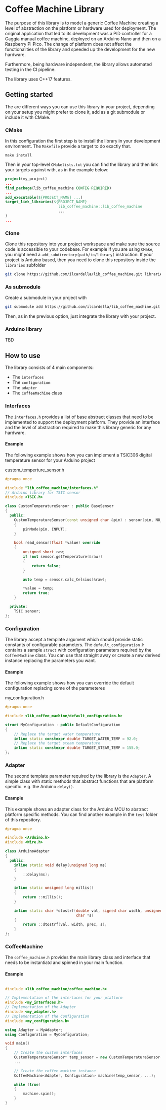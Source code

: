 # Coffee Machine Library

The purpose of this library is to model a generic Coffee Machine creating a level of abstraction on the platform or hardware used for deployment.
The original application that led to its development was a PID controller for a Gaggia manual coffee machine, deployed on an Arduino Nano and then on a Raspberry PI Pico. The change of platform does not affect the functionalities of the library and speeded up the development for the new hardware.

Furthermore, being hardware independent, the library allows automated testing in the CI pipeline.

The library uses C++17 features.

## Getting started

The are different ways you can use this library in your project, depending on your setup
you might prefer to clone it, add as a git submodule or include it with CMake.

### CMake

In this configuration the first step is to install the library in your development
environment. The `Makefile` provide a target to do exactly that.

```
make install
```

Then in your top-level `CMakelists.txt` you can find the library and then link your
targets against with, as in the example below:

```CMake
project(my_project)
...
find_package(lib_coffee_machine CONFIG REQUIRED)
...
add_executable(${PROJECT_NAME} ...)
target_link_libraries(${PROJECT_NAME}
                        lib_coffee_machine::lib_coffee_machine
                        ...
)
...
```

### Clone

Clone this repository into your project workspace and make sure the source code is
accessible to your codebase.
For example if you are using `CMake`, you might need a `add_subdirectory(path/to/library)`
instruction.
If your project is Arduino based, then you need to clone this repository inside the
`libraries` subfolder

```bash
git clone https://github.com/ilcardella/lib_coffee_machine.git libraries/lib_coffee_machine
```

### As submodule

Create a submodule in your project with

```bash
git submodule add https://github.com/ilcardella/lib_coffee_machine.git lib_coffee_machine
```

Then, as in the previous option, just integrate the library with your project.

### Arduino library

TBD

## How to use

The library consists of 4 main components:
- The `interfaces`
- The `configuration`
- The `adapter`
- The `CoffeeMachine` class

### Interfaces

The `interfaces.h` provides a list of base abstract classes that need to be implemented to support the deployment platform. They provide an interface and the level of abstraction required to make this library generic for any hardware.

#### Example

The following example shows how you can implement a TSIC306 digital temperature sensor for your Arduino project

custom_temperture_sensor.h
```c++
#pragma once

#include "lib_coffee_machine/interfaces.h"
// Arduino library for TSIC sensor
#include <TSIC.h>

class CustomTemperatureSensor : public BaseSensor
{
  public:
    CustomTemperatureSensor(const unsigned char &pin) : sensor(pin, NO_VCC_PIN, TSIC_30x)
    {
        pinMode(pin, INPUT);
    }

    bool read_sensor(float *value) override
    {
        unsigned short raw;
        if (not sensor.getTemperature(&raw))
        {
            return false;
        }

        auto temp = sensor.calc_Celsius(&raw);

        *value = temp;
        return true;
    }

  private:
    TSIC sensor;
};

```

### Configuration

The library accept a template argument which should provide static constants of configurable parameters.
The `default_configuration.h` contains a sample `struct` with configuration parameters required by the `CoffeeMachine` class. You can use that straight away or create a new derived instance replacing the parameters you want.

#### Example

The following example shows how you can override the default configuration replacing some of the parameteres

my_configuration.h
```c++
#pragma once

#include <lib_coffee_machine/default_configuration.h>

struct MyConfiguration : public DefaultConfiguration
{
    // Replace the target water temperature
    inline static constexpr double TARGET_WATER_TEMP = 92.0;
    // Replace the target steam temperature
    inline static constexpr double TARGET_STEAM_TEMP = 155.0;
};
```

### Adapter

The second template parameter required by the library is the `Adapter`. A simple class with static methods that abstract functions that are platform specific. e.g. the Arduino `delay()`.

#### Example

This example shows an adapter class for the Arduino MCU to abstract platform specific methods. You can find another example in the `test` folder of this repository.

```c++
#pragma once

#include <Arduino.h>
#include <Wire.h>

class ArduinoAdapter
{
  public:
    inline static void delay(unsigned long ms)
    {
        ::delay(ms);
    }

    inline static unsigned long millis()
    {
        return ::millis();
    }

    inline static char *dtostrf(double val, signed char width, unsigned char prec,
                                char *s)
    {
        return ::dtostrf(val, width, prec, s);
    }
};

```

### CoffeeMachine

The `coffee_machine.h` provides the main library class and interface that needs to be instantiatd and spinned in your main function.

#### Example

```c++

#include <lib_coffee_machine/coffee_machine.h>

// Implementation of the interfaces for your platform
#include <my_interfaces.h>
// Implementation of the Adapter
#include <my_adapter.h>
// Implementation of the Configuration
#include <my_configuration.h>

using Adapter = MyAdapter;
using Configuration = MyConfiguration;

void main()
{
    // Create the custom interfaces
    CustomTemperatureSensor* temp_sensor = new CustomTemperatureSensor();
    ...

    // Create the coffee machine instance
    CoffeeMachine<Adapter, Configuration> machine(temp_sensor, ...);

    while (true)
    {
        machine.spin();
    }
}

```

